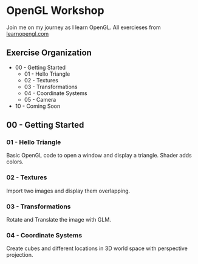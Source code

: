 # OpenGL Workshop

Join me on my journey as I learn OpenGL. All exercieses from [learnopengl.com](learnopengl.com)

## Exercise Organization
* 00 - Getting Started
    * 01 - Hello Triangle
    * 02 - Textures
    * 03 - Transformations
    * 04 - Coordinate Systems
    * 05 - Camera
* 10 - Coming Soon

## 00 - Getting Started

### 01 - Hello Triangle
Basic OpenGL code to open a window and display a triangle. Shader adds colors.

### 02 - Textures
Import two images and display them overlapping.

### 03 - Transformations
Rotate and Translate the image with GLM.

### 04 - Coordinate Systems
Create cubes and different locations in 3D world space with perspective projection.
